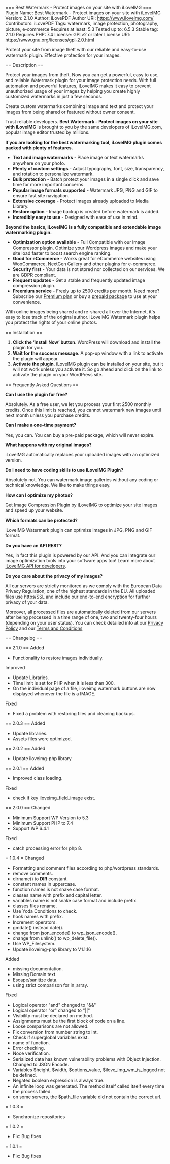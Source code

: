 === Best Watermark - Protect images on your site with iLoveIMG ===
Plugin Name: Best Watermark - Protect images on your site with iLoveIMG
Version: 2.1.0
Author: iLovePDF
Author URI: https://www.iloveimg.com/
Contributors: iLovePDF
Tags: watermark, image protection, photography, picture, e-commerce
Requires at least: 5.3
Tested up to: 6.5.3
Stable tag: 2.1.0
Requires PHP: 7.4
License: GPLv2 or later
License URI: https://www.gnu.org/licenses/gpl-2.0.html

Protect your site from image theft with our reliable and easy-to-use watermark plugin. Effective protection for your images.

== Description ==

Protect your images from theft. Now you can get a powerful, easy to use, and reliable Watermark plugin for your image protection needs. With full automation and powerful features, iLoveIMG makes it easy to prevent unauthorized usage of your images by helping you create highly customized watermarks in just a few seconds. 

Create custom watermarks combining image and text and protect your images from being shared or featured without owner consent.

Trust reliable developers. **Best Watermark - Protect images on your site with iLoveIMG** is brought to you by the same developers of iLoveIMG.com, popular image editor trusted by millions. 

**If you are looking for the best watermarking tool, iLoveIMG plugin comes packed with plenty of features.**

- **Text and image watermarks** - Place image or text watermarks anywhere on your photo.
- **Plenty of custom settings** - Adjust typography, font, size, transparency, and rotation to personalize watermark.
- **Bulk protection** - Batch protect your images in a single click and save time for more important concerns. 
- **Popular image formats supported** - Watermark JPG, PNG and GIF to ensure fast site navigation. 
- **Extensive coverage** - Protect images already uploaded to Media Library.
- **Restore option** - Image backup is created before watermark is added. 
- **Incredibly easy to use** - Designed with ease of use in mind.

**Beyond the basics, iLoveIMG is a fully compatible and extendable image watermarking plugin.**

- **Optimization option available** - Full Compatible with our Image Compressor plugin. Optimize your Wordpress images and make your site load faster to boost search engine ranking.
- **Good for eCommerce** - Works great for eCommerce websites using WooCommerce, NextGen Gallery and other plugins for e-commerce. 
- **Security first** - Your data is not stored nor collected on our services. We are GDPR compliant.
- **Frequent updates** - Get a stable and frequently updated image compression plugin.
- **Freemium service** - Freely up to 2500 credits per month. Need more? Subscribe our [Premium plan](https://iloveapi.com/pricing) or buy a [prepaid package](https://iloveapi.com/pricing) to use at your convenience.

With online images being shared and re-shared all over the Internet, it's easy to lose track of the original author. iLoveIMG Watermark plugin helps you protect the rights of your online photos. 

== Installation ==

1. **Click the ‘Install Now’ button**. WordPress will download and install the plugin for you. 
2. **Wait for the success message**. A pop-up window with a link to activate the plugin will appear.
3. **Activate the plugin**. iLoveIMG plugin can be installed on your site, but it will not work unless you activate it. So go ahead and click on the link to activate the plugin on your WordPress site.

== Frequently Asked Questions ==

**Can I use the plugin for free?**

Absolutely. As a free user, we let you process your first 2500 monthly credits. Once this limit is reached, you cannot watermark new images until next month unless you purchase credits.

**Can I make a one-time payment?**

Yes, you can. You can buy a pre-paid package, which will never expire.

**What happens with my original images?**

iLoveIMG automatically replaces your uploaded images with an optimized version.

**Do I need to have coding skills to use iLoveIMG Plugin?**

Absolutely not. You can watermark image galleries without any coding or technical knowledge. We like to make things easy.

**How can I optimize my photos?**

Get Image Compression Plugin by iLoveIMG to optimize your site images and speed up your website.  

**Which formats can be protected?**

iLoveIMG Watermark plugin can optimize images in JPG, PNG and GIF format. 

**Do you have an API REST?**

Yes, in fact this plugin is powered by our API. And you can integrate our image optimization tools into your software apps too! Learn more about [iLoveIMG API for developers](https://iloveapi.com).

**Do you care about the privacy of my images?**

All our servers are strictly monitored as we comply with the European Data Privacy Regulation, one of the highest standards in the EU.  All uploaded files use https/SSL and include our end-to-end encryption for further privacy of your data. 

Moreover, all processed files are automatically deleted from our servers after being processed in a time range of one, two and twenty-four hours (depending on your user status). You can check detailed info at our [Privacy Policy](https://www.iloveimg.com/help/privacy) and our [Terms and Conditions](https://www.iloveimg.com/help/terms)

== Changelog ==

== 2.1.0 ==
Added
* Functionality to restore images individually.

Improved
* Update Libraries.
* Time limit is set for PHP when it is less than 300.
* On the individual page of a file, iloveimg watermark buttons are now displayed whenever the file is a IMAGE.

Fixed
* Fixed a problem with restoring files and cleaning backups.

== 2.0.3 ==
Added
* Update libraries.
* Assets files were optimized.

== 2.0.2 ==
Added
* Update iloveimg-php library

== 2.0.1 ==
Added
* Improved class loading.

Fixed
* check if key iloveimg_field_image exist.

== 2.0.0 ==
Changed
* Minimum Support WP Version to 5.3
* Minimum Support PHP to 7.4
* Support WP 6.4.1

Fixed
* catch processing error for php 8.

= 1.0.4 =
Changed
* Formatting and comment files according to php/wordpress standards.
* remove comments.
* dirname() to __DIR__ constant.
* constant names in uppercase.
* function names is not snake case format.
* classes name with prefix and capital letter.
* variables name is not snake case  format and include prefix.
* classes files rename.
* Use Yoda Conditions to check.
* hook names with prefix.
* Increment operators.
* gmdate() instead date().
* change from json_encode() to wp_json_encode().
* change from unlink() to wp_delete_file().
* Use WP_Filesystem.
* Update iloveimg-php library to V1.1.16

Added
* missing documentation.
* Missing Domain text.
* Escape/sanitize data.
* using strict comparison for in_array.

Fixed
* Logical operator "and" changed to "&&"
* Logical operator "or" changed to "||"
* Visibility must be declared on method.
* Assignments must be the first block of code on a line.
* Loose comparisons are not allowed.
* Fix conversion from number string to int.
* Check if superglobal variables exist.
* name of function.
* Error checking.
* Noce verification.
* Serialized data has known vulnerability problems with Object Injection. Changed to JSON Encode.
* Variables $height, $width, $options_value, $ilove_img_wm_is_logged not be defined.
* Negated boolean expression is always true.
* An infinite loop was generated. The method itself called itself every time the process failed.
* on some servers, the $path_file variable did not contain the correct url.

= 1.0.3 =
* Synchronize repositories

= 1.0.2 =
- Fix: Bug fixes

= 1.0.1 =

- Fix: Bug fixes